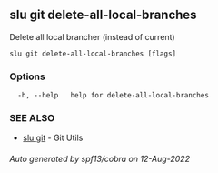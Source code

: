 ## slu git delete-all-local-branches

Delete all local brancher (instead of current)

```
slu git delete-all-local-branches [flags]
```

### Options

```
  -h, --help   help for delete-all-local-branches
```

### SEE ALSO

* [slu git](slu_git.md)	 - Git Utils

###### Auto generated by spf13/cobra on 12-Aug-2022
